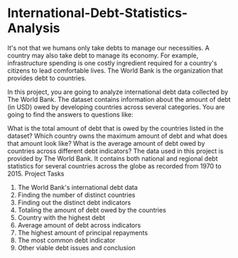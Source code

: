 # International-Debt-Statistics-Analysis

It's not that we humans only take debts to manage our necessities. A country may also take debt to manage its economy. For example, infrastructure spending is one costly ingredient required for a country's citizens to lead comfortable lives. The World Bank is the organization that provides debt to countries.

In this project, you are going to analyze international debt data collected by The World Bank. The dataset contains information about the amount of debt (in USD) owed by developing countries across several categories. You are going to find the answers to questions like:

What is the total amount of debt that is owed by the countries listed in the dataset? Which country owns the maximum amount of debt and what does that amount look like? What is the average amount of debt owed by countries across different debt indicators? The data used in this project is provided by The World Bank. It contains both national and regional debt statistics for several countries across the globe as recorded from 1970 to 2015. Project Tasks

1) The World Bank's international debt data
2) Finding the number of distinct countries
3) Finding out the distinct debt indicators
4) Totaling the amount of debt owed by the countries
5) Country with the highest debt
6) Average amount of debt across indicators
7) The highest amount of principal repayments
8) The most common debt indicator
9) Other viable debt issues and conclusion
